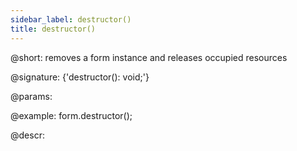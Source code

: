 ```yaml
---
sidebar_label: destructor()
title: destructor()
---          
```


@short: removes a form instance and releases occupied resources

@signature: {'destructor(): void;'}

@params:

@example:
form.destructor();

@descr:
